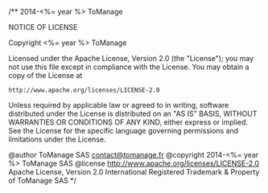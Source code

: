 /**
2014-<%= year %> ToManage

NOTICE OF LICENSE

Copyright <%= year %> ToManage

Licensed under the Apache License, Version 2.0 (the "License");
you may not use this file except in compliance with the License.
You may obtain a copy of the License at

    http://www.apache.org/licenses/LICENSE-2.0

Unless required by applicable law or agreed to in writing, software
distributed under the License is distributed on an "AS IS" BASIS,
WITHOUT WARRANTIES OR CONDITIONS OF ANY KIND, either express or implied.
See the License for the specific language governing permissions and
limitations under the License.

@author    ToManage SAS <contact@tomanage.fr>
@copyright 2014-<%= year %> ToManage SAS
@license   http://www.apache.org/licenses/LICENSE-2.0 Apache License, Version 2.0
International Registered Trademark & Property of ToManage SAS
*/


